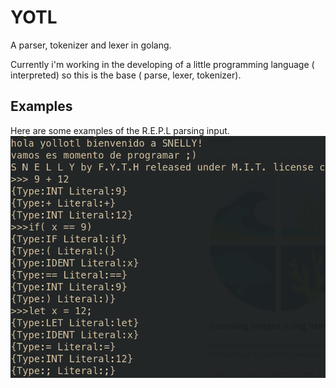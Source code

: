 # YOTL
A parser, tokenizer and lexer in golang.

Currently i'm working in the developing of a little programming language ( interpreted) so this is the base ( parse, lexer, tokenizer).
 ## Examples
  Here are some examples of the R.E.P.L parsing input.
  ![repl example](/assets/example.png "Example of repl")
  
